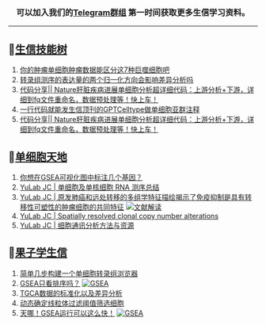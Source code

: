 
<h3 align="center">
  可以加入我们的<a href="https://t.me/BioInfoTalk">Telegram群组</a> 第一时间获取更多生信学习资料。
</h3>

------------------

## 📝[生信技能树](https://github.com/ixxmu/mp_duty/issues?q=label%3A%E7%94%9F%E4%BF%A1%E6%8A%80%E8%83%BD%E6%A0%91+is%3Aclosed)
<!-- 1issueTable -->

1. [你的肿瘤单细胞肿瘤数据能区分这7种巨噬细胞吧](https://github.com/ixxmu/mp_duty/issues/5274) 
2. [转录组测序的表达量的两个归一化方向会影响差异分析吗](https://github.com/ixxmu/mp_duty/issues/5269) 
3. [代码分享|| Nature肝脏疾病进展单细胞分析超详细代码：上游分析+下游，详细到fq文件重命名，数据预处理等！快上车！](https://github.com/ixxmu/mp_duty/issues/5267) 
4. [一行代码就能发生信顶刊的GPTCelltype做单细胞亚群注释](https://github.com/ixxmu/mp_duty/issues/5237) 
5. [代码分享|| Nature肝脏疾病进展单细胞分析超详细代码：上游分析+下游，详细到fq文件重命名，数据预处理等！快上车！](https://github.com/ixxmu/mp_duty/issues/5229) 
<!-- 1issueTable -->
## 📝[单细胞天地](https://github.com/ixxmu/mp_duty/issues?q=label%3A%E5%8D%95%E7%BB%86%E8%83%9E%E5%A4%A9%E5%9C%B0+is%3Aclosed)
<!-- 2issueTable -->

1. [你想在GSEA可视化图中标注几个基因？](https://github.com/ixxmu/mp_duty/issues/5242) 
2. [YuLab JC | 单细胞及单核细胞 RNA 测序总结](https://github.com/ixxmu/mp_duty/issues/4934) 
3. [YuLab JC | 原发肺癌和远处转移的多组学特征描绘揭示了免疫抑制是具有转移性可塑性的肿瘤细胞的共同特征](https://github.com/ixxmu/mp_duty/issues/4864) [![文献解读](https://img.shields.io/github/labels/ixxmu/mp_duty/文献解读)](https://github.com/ixxmu/mp_duty/labels/文献解读)
4. [YuLab JC | Spatially resolved clonal copy number alterations](https://github.com/ixxmu/mp_duty/issues/4815) 
5. [YuLab JC | 细胞通讯分析方法与资源](https://github.com/ixxmu/mp_duty/issues/4776) 
<!-- 2issueTable -->

## 📝[果子学生信](https://github.com/ixxmu/mp_duty/issues?q=label%3A%E6%9E%9C%E5%AD%90%E5%AD%A6%E7%94%9F%E4%BF%A1+is%3Aclosed)
<!-- 3issueTable -->

1. [简单几步构建一个单细胞转录组浏览器](https://github.com/ixxmu/mp_duty/issues/5103) 
2. [GSEA只看排序吗？](https://github.com/ixxmu/mp_duty/issues/4920) [![GSEA](https://img.shields.io/github/labels/ixxmu/mp_duty/GSEA)](https://github.com/ixxmu/mp_duty/labels/GSEA)
3. [TGCA数据的标准化以及差异分析](https://github.com/ixxmu/mp_duty/issues/4829) 
4. [动态确定线粒体过滤阈值筛选细胞](https://github.com/ixxmu/mp_duty/issues/4754) 
5. [天哪！GSEA运行可以这么快！](https://github.com/ixxmu/mp_duty/issues/4602) [![GSEA](https://img.shields.io/github/labels/ixxmu/mp_duty/GSEA)](https://github.com/ixxmu/mp_duty/labels/GSEA)
<!-- 3issueTable -->
